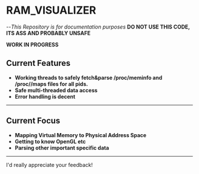 # RAM_VISUALIZER<br>
--*This Repository is for documentation purposes* **DO NOT USE THIS CODE, ITS ASS AND PROBABLY UNSAFE**<br>

**WORK IN PROGRESS**

## Current Features
-   **Working threads to safely fetch&parse /proc/meminfo and /proc/<pid>/maps files for all pids.**<br>
-   **Safe multi-threaded data access**<br>
-   **Error handling is decent**
-----
## Current Focus
- **Mapping Virtual Memory to Physical Address Space**
- **Getting to know OpenGL etc**
- **Parsing other important <pid> specific data**
-----
I'd really appreciate your feedback!

